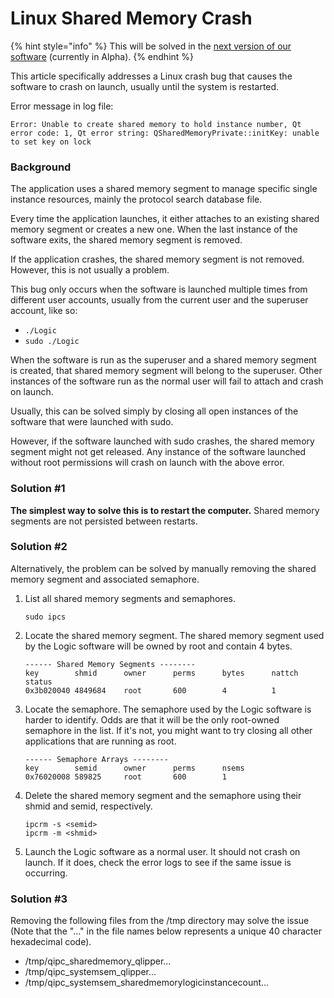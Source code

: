 # Linux Shared Memory Crash

{% hint style="info" %}
This will be solved in the [next version of our software](https://discuss.saleae.com/) \(currently in Alpha\).
{% endhint %}

This article specifically addresses a Linux crash bug that causes the software to crash on launch, usually until the system is restarted.

Error message in log file: 

`Error: Unable to create shared memory to hold instance number, Qt error code: 1, Qt error string: QSharedMemoryPrivate::initKey: unable to set key on lock`

### **Background**

The application uses a shared memory segment to manage specific single instance resources, mainly the protocol search database file.

Every time the application launches, it either attaches to an existing shared memory segment or creates a new one. When the last instance of the software exits, the shared memory segment is removed.

If the application crashes, the shared memory segment is not removed. However, this is not usually a problem.

This bug only occurs when the software is launched multiple times from different user accounts, usually from the current user and the superuser account, like so:

* `./Logic`
* `sudo ./Logic`

When the software is run as the superuser and a shared memory segment is created, that shared memory segment will belong to the superuser. Other instances of the software run as the normal user will fail to attach and crash on launch.

Usually, this can be solved simply by closing all open instances of the software that were launched with sudo.

However, if the software launched with sudo crashes, the shared memory segment might not get released. Any instance of the software launched without root permissions will crash on launch with the above error.

### **Solution \#1**

**The simplest way to solve this is to restart the computer.** Shared memory segments are not persisted between restarts.

### Solution \#2

Alternatively, the problem can be solved by manually removing the shared memory segment and associated semaphore.

1. List all shared memory segments and semaphores.

   ```text
   sudo ipcs
   ```

2. Locate the shared memory segment. The shared memory segment used by the Logic software will be owned by root and contain 4 bytes.

   ```text
   ------ Shared Memory Segments --------
   key        shmid      owner      perms      bytes      nattch     status  
   0x3b020040 4849684    root       600        4          1
   ```

3. Locate the semaphore. The semaphore used by the Logic software is harder to identify. Odds are that it will be the only root-owned semaphore in the list. If it's not, you might want to try closing all other applications that are running as root.

   ```text
   ------ Semaphore Arrays --------
   key        semid      owner      perms      nsems        
   0x76020008 589825     root       600        1
   ```

4. Delete the shared memory segment and the semaphore using their shmid and semid, respectively.

   ```text
   ipcrm -s <semid>
   ipcrm -m <shmid>
   ```

5. Launch the Logic software as a normal user. It should not crash on launch. If it does, check the error logs to see if the same issue is occurring.

### Solution \#3

Removing the following files from the /tmp directory may solve the issue \(Note that the "..." in the file names below represents a unique 40 character hexadecimal code\).

* /tmp/qipc\_sharedmemory\_qlipper...
* /tmp/qipc\_systemsem\_qlipper...
* /tmp/qipc\_systemsem\_sharedmemorylogicinstancecount...



